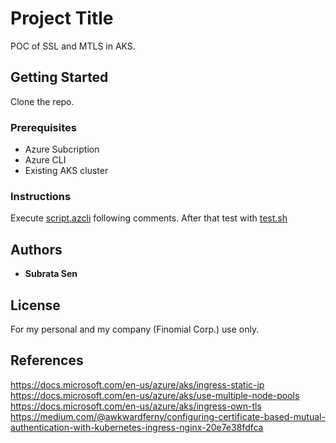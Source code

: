 # Project Title
POC of SSL and MTLS in AKS.

## Getting Started
Clone the repo.

### Prerequisites
* Azure Subcription
* Azure CLI
* Existing AKS cluster

### Instructions
Execute [script.azcli](script.azcli) following comments.
After that test with [test.sh](test.sh)

## Authors
* **Subrata Sen**

## License
For my personal and my company (Finomial Corp.) use only.

## References
https://docs.microsoft.com/en-us/azure/aks/ingress-static-ip
https://docs.microsoft.com/en-us/azure/aks/use-multiple-node-pools
https://docs.microsoft.com/en-us/azure/aks/ingress-own-tls
https://medium.com/@awkwardferny/configuring-certificate-based-mutual-authentication-with-kubernetes-ingress-nginx-20e7e38fdfca